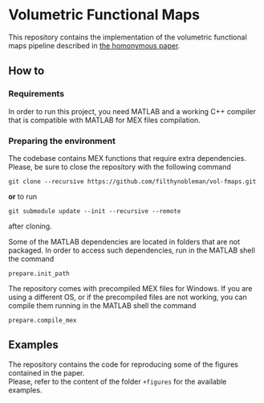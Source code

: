 # Volumetric Functional Maps

This repository contains the implementation of the volumetric functional maps pipeline described in [the homonymous paper](https://arxiv.org/abs/2506.13212).  


## How to

### Requirements
In order to run this project, you need MATLAB and a working C++ compiler that is compatible with MATLAB for MEX files compilation.

### Preparing the environment
The codebase contains MEX functions that require extra dependencies. Please, be sure to close the repository with the following command
```
git clone --recursive https://github.com/filthynobleman/vol-fmaps.git
```
**or** to run
```
git submodule update --init --recursive --remote
```
after cloning.  

Some of the MATLAB dependencies are located in folders that are not packaged. In order to access such dependencies, run in the MATLAB shell the command
```
prepare.init_path
```

The repository comes with precompiled MEX files for Windows. If you are using a different OS, or if the precompiled files are not working, you can compile them running in the MATLAB shell the command
```
prepare.compile_mex
```

## Examples

The repository contains the code for reproducing some of the figures contained in the paper.  
Please, refer to the content of the folder `+figures` for the available examples.